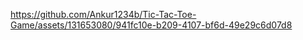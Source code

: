 
https://github.com/Ankur1234b/Tic-Tac-Toe-Game/assets/131653080/941fc10e-b209-4107-bf6d-49e29c6d07d8

